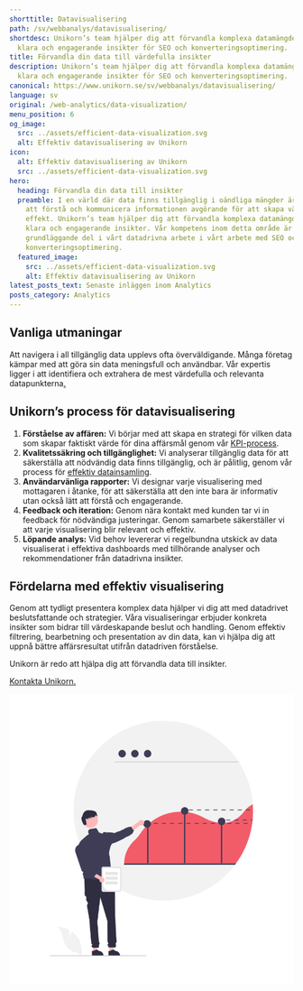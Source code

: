 ```yaml
---
shorttitle: Datavisualisering
path: /sv/webbanalys/datavisualisering/
shortdesc: Unikorn’s team hjälper dig att förvandla komplexa datamängder till
  klara och engagerande insikter för SEO och konverteringsoptimering.
title: Förvandla din data till värdefulla insikter
description: Unikorn’s team hjälper dig att förvandla komplexa datamängder till
  klara och engagerande insikter för SEO och konverteringsoptimering.
canonical: https://www.unikorn.se/sv/webbanalys/datavisualisering/
language: sv
original: /web-analytics/data-visualization/
menu_position: 6
og_image:
  src: ../assets/efficient-data-visualization.svg
  alt: Effektiv datavisualisering av Unikorn
icon:
  alt: Effektiv datavisualisering av Unikorn
  src: ../assets/efficient-data-visualization.svg
hero:
  heading: Förvandla din data till insikter
  preamble: I en värld där data finns tillgänglig i oändliga mängder är förmågan
    att förstå och kommunicera informationen avgörande för att skapa värdefull
    effekt. Unikorn’s team hjälper dig att förvandla komplexa datamängder till
    klara och engagerande insikter. Vår kompetens inom detta område är en
    grundläggande del i vårt datadrivna arbete i vårt arbete med SEO och
    konverteringsoptimering.
  featured_image:
    src: ../assets/efficient-data-visualization.svg
    alt: Effektiv datavisualisering av Unikorn
latest_posts_text: Senaste inläggen inom Analytics
posts_category: Analytics
---
```

## Vanliga utmaningar 

Att navigera i all tillgänglig data upplevs ofta överväldigande. Många företag kämpar med att göra sin data meningsfull och användbar. Vår expertis ligger i att identifiera och extrahera de mest värdefulla och relevanta datapunkterna[.](https://www.unikorn.se/sv/webbanalys/definiera-kpi/) 

## Unikorn’s process för datavisualisering

1. **Förståelse av affären:** Vi börjar med att skapa en strategi för vilken data som skapar faktiskt värde för dina affärsmål genom vår [KPI-process](https://www.unikorn.se/sv/webbanalys/definiera-kpi/).
2. **Kvalitetssäkring och tillgänglighet:** Vi analyserar tillgänglig data för att säkerställa att nödvändig data finns tillgänglig, och är pålitlig, genom vår process för [effektiv datainsamling](https://www.unikorn.se/sv/webbanalys/datainsamling/).
3. **Användarvänliga rapporter:** Vi designar varje visualisering med mottagaren i åtanke, för att säkerställa att den inte bara är informativ utan också lätt att förstå och engagerande.
4. **Feedback och iteration:** Genom nära kontakt med kunden tar vi in feedback för nödvändiga justeringar. Genom samarbete säkerställer vi att varje visualisering blir relevant och effektiv.
5. **Löpande analys:** Vid behov levererar vi regelbundna utskick av data visualiserat i effektiva dashboards med tillhörande analyser och rekommendationer från datadrivna insikter.

## Fördelarna med effektiv visualisering

Genom att tydligt presentera komplex data hjälper vi dig att med datadrivet beslutsfattande och strategier. Våra visualiseringar erbjuder konkreta insikter som bidrar till värdeskapande beslut och handling. Genom effektiv filtrering, bearbetning och presentation av din data, kan vi hjälpa dig att uppnå bättre affärsresultat utifrån datadriven förståelse.

Unikorn är redo att hjälpa dig att förvandla data till insikter.

[Kontakta Unikorn.](https://www.unikorn.se/sv/kontakt/)

![Effektiv presentation av data av Unikorn](../assets/data-presentation.png "Effektiv presentation av data av Unikorn")